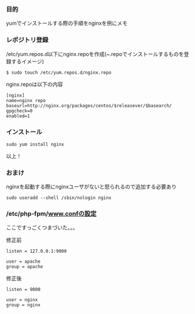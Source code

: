 ### 目的
yumでインストールする際の手順をnginxを例にメモ

### レポジトリ登録
/etc/yum.repos.d以下にnginx.repoを作成(~.repoでインストールするものを登録するイメージ)
```
$ sudo touch /etc/yum.repos.d/nginx.repo
```

nginx.repoは以下の内容
```
[nginx]
name=nginx repo
baseurl=http://nginx.org/packages/centos/$releasever/$basearch/
gpgcheck=0
enabled=1
```

### インストール
```
sudo yum install nginx
```

以上！


### おまけ
nginxを起動する際にnginxユーザがないと怒られるので追加する必要あり
```
sudo useradd --shell /sbin/nologin nginx
```

### /etc/php-fpm/www.confの設定

ここですっごくつまづいた。。。

修正前
```
listen = 127.0.0.1:9000 

user = apache
group = apache
```

修正後
```
listen = 9000

user = nginx
group = nginx
```
